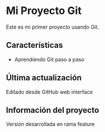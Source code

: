 # Mi Proyecto Git

Este es mi primer proyecto usando Git.

## Características
   - Aprendiendo Git paso a paso

## Última actualización

Editado desde GitHub web interface

   ## Información del proyecto
   Versión desarrollada en rama feature

   
